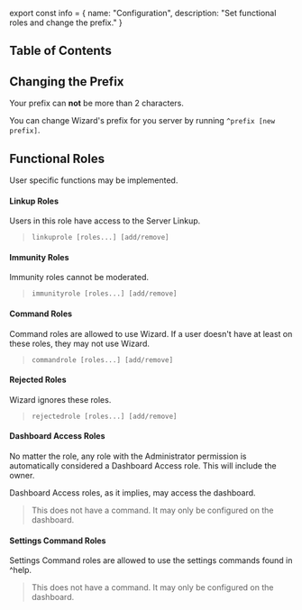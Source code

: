 export const info = {
    name: "Configuration",
    description: "Set functional roles and change the prefix."
}

<PageToolBar title="Configuration" />

## Table of Contents

## Changing the Prefix

<Alert style="warn">
    Your prefix can <b>not</b> be more than 2 characters.
</Alert>

You can change Wizard's prefix for you server by running `^prefix [new prefix]`.

## Functional Roles

<Alert style="info">
    User specific functions may be implemented.
</Alert>

#### Linkup Roles
Users in this role have access to the Server Linkup.

> `linkuprole [roles...] [add/remove]`

#### Immunity Roles
Immunity roles cannot be moderated.

> `immunityrole [roles...] [add/remove]`

#### Command Roles
Command roles are allowed to use Wizard. If a user doesn't have at least on these roles, they may not use Wizard.

> `commandrole [roles...] [add/remove]`

#### Rejected Roles
Wizard ignores these roles.

> `rejectedrole [roles...] [add/remove]`

#### Dashboard Access Roles
<Alert style="info">
    No matter the role, any role with the Administrator permission is automatically considered a Dashboard Access role. This will include the owner.
</Alert>

Dashboard Access roles, as it implies, may access the dashboard.

> This does not have a command. It may only be configured on the dashboard.

#### Settings Command Roles
Settings Command roles are allowed to use the settings commands found in ^help.

> This does not have a command. It may only be configured on the dashboard.